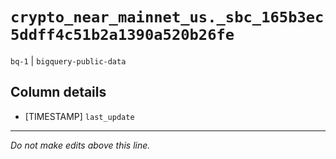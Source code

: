 # `crypto_near_mainnet_us._sbc_165b3ec5ddff4c51b2a1390a520b26fe`
`bq-1` | `bigquery-public-data`

## Column details
* [TIMESTAMP] `last_update`

-------------------------------------------------------------------------------
*Do not make edits above this line.*

